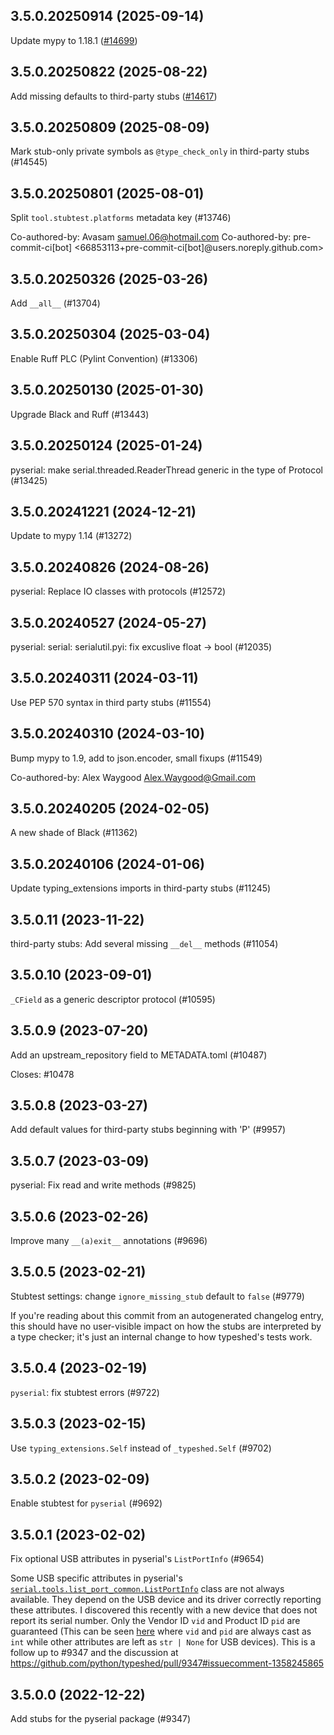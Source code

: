 ## 3.5.0.20250914 (2025-09-14)

Update mypy to 1.18.1 ([#14699](https://github.com/python/typeshed/pull/14699))

## 3.5.0.20250822 (2025-08-22)

Add missing defaults to third-party stubs ([#14617](https://github.com/python/typeshed/pull/14617))

## 3.5.0.20250809 (2025-08-09)

Mark stub-only private symbols as `@type_check_only` in third-party stubs (#14545)

## 3.5.0.20250801 (2025-08-01)

Split `tool.stubtest.platforms` metadata key (#13746)

Co-authored-by: Avasam <samuel.06@hotmail.com>
Co-authored-by: pre-commit-ci[bot] <66853113+pre-commit-ci[bot]@users.noreply.github.com>

## 3.5.0.20250326 (2025-03-26)

Add `__all__` (#13704)

## 3.5.0.20250304 (2025-03-04)

Enable Ruff PLC (Pylint Convention) (#13306)

## 3.5.0.20250130 (2025-01-30)

Upgrade Black and Ruff (#13443)

## 3.5.0.20250124 (2025-01-24)

pyserial: make serial.threaded.ReaderThread generic in the type of Protocol (#13425)

## 3.5.0.20241221 (2024-12-21)

Update to mypy 1.14 (#13272)

## 3.5.0.20240826 (2024-08-26)

pyserial: Replace IO classes with protocols (#12572)

## 3.5.0.20240527 (2024-05-27)

pyserial: serial: serialutil.pyi: fix excuslive float -> bool (#12035)

## 3.5.0.20240311 (2024-03-11)

Use PEP 570 syntax in third party stubs (#11554)

## 3.5.0.20240310 (2024-03-10)

Bump mypy to 1.9, add to json.encoder, small fixups (#11549)

Co-authored-by: Alex Waygood <Alex.Waygood@Gmail.com>

## 3.5.0.20240205 (2024-02-05)

A new shade of Black (#11362)

## 3.5.0.20240106 (2024-01-06)

Update typing_extensions imports in third-party stubs (#11245)

## 3.5.0.11 (2023-11-22)

third-party stubs: Add several missing `__del__` methods (#11054)

## 3.5.0.10 (2023-09-01)

`_CField` as a generic descriptor protocol (#10595)

## 3.5.0.9 (2023-07-20)

Add an upstream_repository field to METADATA.toml (#10487)

Closes: #10478

## 3.5.0.8 (2023-03-27)

Add default values for third-party stubs beginning with 'P' (#9957)

## 3.5.0.7 (2023-03-09)

pyserial: Fix read and write methods (#9825)

## 3.5.0.6 (2023-02-26)

Improve many `__(a)exit__` annotations (#9696)

## 3.5.0.5 (2023-02-21)

Stubtest settings: change `ignore_missing_stub` default to `false` (#9779)

If you're reading about this commit from an autogenerated changelog entry, this should have no user-visible impact on how the stubs are interpreted by a type checker; it's just an internal change to how typeshed's tests work.

## 3.5.0.4 (2023-02-19)

`pyserial`: fix stubtest errors (#9722)

## 3.5.0.3 (2023-02-15)

Use `typing_extensions.Self` instead of `_typeshed.Self` (#9702)

## 3.5.0.2 (2023-02-09)

Enable stubtest for `pyserial` (#9692)

## 3.5.0.1 (2023-02-02)

Fix optional USB attributes in pyserial's `ListPortInfo` (#9654)

Some USB specific attributes in pyserial's [`serial.tools.list_port_common.ListPortInfo`](https://github.com/python/typeshed/blob/main/stubs/pyserial/serial/tools/list_ports_common.pyi#L11-L24) class are not always available. They depend on the USB device and its driver correctly reporting these attributes. I discovered this recently with a new device that does not report its serial number. Only the Vendor ID `vid` and Product ID `pid` are guaranteed (This can be seen [here](https://github.com/pyserial/pyserial/blob/master/serial/tools/list_ports_linux.py#L52-L62) where `vid` and `pid` are always cast as `int` while other attributes are left as `str | None` for USB devices).
This is a follow up to #9347 and the discussion at https://github.com/python/typeshed/pull/9347#issuecomment-1358245865

## 3.5.0.0 (2022-12-22)

Add stubs for the pyserial package (#9347)

